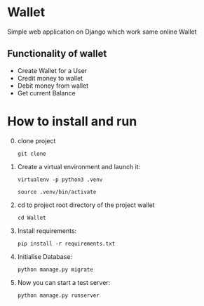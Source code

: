 # Wallet
Simple web application on Django which work same online Wallet

## Functionality of wallet
   - Create Wallet for a User
   - Credit money to wallet 
   - Debit money from wallet
   - Get current Balance

# How to install and run
0. clone project
   ```
   git clone 
   ```
1. Create a virtual environment and launch it:
   ```
   virtualenv -p python3 .venv
   ```
   ```
   source .venv/bin/activate
   ```

2. cd to project root directory of the project wallet
   ```
   cd Wallet
   ```

3. Install requirements:
   ```
   pip install -r requirements.txt
   ```

4. Initialise Database:
   ```
   python manage.py migrate
   ```

5. Now you can start a test server:
   ```
   python manage.py runserver
   ```


